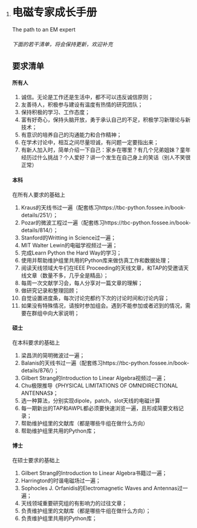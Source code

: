 1. # 电磁专家成长手册

    The path to an EM expert

   ###### 下面的若干清单，将会保持更新，欢迎补充

   ## 要求清单

   #### 所有人

   1. 诚信。无论是工作还是生活中，都不可以违反诚信原则；
   2. 友善待人，积极参与建设有温度有热情的研究团队；
   3. 保持积极的学习、工作态度；
   4. 富有好奇心，保持头脑开放，勇于承认自己的不足，积极学习新理论与新技术；
   5. 有意识的培养自己的沟通能力和合作精神；
   6. 在学术讨论中，相互之间尽量坦诚，有问题一定要指出来；
   7. 有新人加入时，简单介绍一下自己：家乡在哪里？有几个兄弟姐妹？童年经历过什么挑战？个人爱好？讲一个发生在自己身上的笑话（别人不笑很正常）

   #### 本科

   在所有人要求的基础上

   1. Kraus的天线书过一遍（配套练习https://tbc-python.fossee.in/book-details/251/）；
   2. Pozar的微波工程过一遍（配套练习https://tbc-python.fossee.in/book-details/814/）；
   3. Stanford的Writting in Science过一遍；
   4. MIT Walter Lewin的电磁学视频过一遍；
   5. 完成Learn Python the Hard Way的学习；
   6. 使用并帮助维护组里共用的Python库来做仿真工作和数据处理；
   7. 阅读天线领域大牛们在IEEE Proceeding的天线文章，和TAP的受邀请天线文章（数量不多，几乎全是精品）；
   8. 每周一次文献学习会，每人分享对一篇文章的理解；
   9. 做研究记录和整理回顾；
   10. 自觉设置进度条，每次讨论完都约下次的讨论时间和讨论内容；
   11. 如果没有特殊情况，请按时参加组会。遇到不能参加或者迟到的情况，需要在群组中向大家说明；

   #### 硕士

   在本科要求的基础上

   1. 梁昌洪的简明微波过一遍；
   2. Balanis的天线书过一遍（配套练习https://tbc-python.fossee.in/book-details/876/）；
   3. Gilbert Strang的Introduction to Linear Algebra视频过一遍；
   4. Chu极限推导《PHYSICAL LIMITATIONS OF OMNIDIRECTIONAL ANTENNAS》；
   5. 选一种算法，分别实现dipole，patch，slot天线的电磁计算
   6. 每一期新出的TAP和AWPL都必须要快速浏览一遍，且形成简要文档记录；
   7. 帮助维护组里的文献库（都是哪些牛组在做什么方向）
   8. 帮助维护组里共用的Python库；

   #### 博士

   在硕士要求的基础上

   1. Gilbert Strang的Introduction to Linear Algebra书籍过一遍；
   2. Harrington的时谐电磁场过一遍；
   3. Sophocles J. Orfanidis的Electromagnetic Waves and Antennas过一遍；
   4. 天线领域重要研究组的有影响力的过往文章；
   5. 负责维护组里的文献库（都是哪些牛组在做什么方向）；
   6. 负责维护组里共用的Python库；
